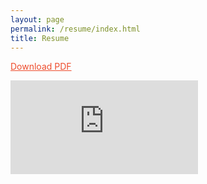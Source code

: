 ```yaml
---
layout: page
permalink: /resume/index.html
title: Resume
---
```


<a style="color:#ee4c2c" href="https://ain-soph.github.io/resume/cv.pdf">Download PDF</a>

<embed src="https://ain-soph.github.io/resume/cv.pdf"></embed>
